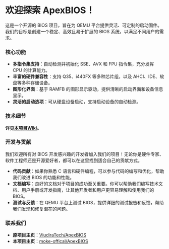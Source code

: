 # 欢迎探索 ApexBIOS！

这是一个开源的 BIOS 项目，旨在为 QEMU 平台提供灵活、可定制的启动固件。我们的目标是创建一个稳定、高效且易于扩展的 BIOS 系统，以满足不同用户的需求。

### 核心功能

- **多指令集支持**：自动检测并初始化 SSE、AVX 和 FPU 指令集，充分发挥 CPU 的计算能力。
- **丰富的硬件兼容性**：支持 Q35、i440FX 等多种芯片组，以及 AHCI、IDE、软盘等多种存储设备。
- **图形化界面**：基于 RAMFB 的图形显示驱动，提供清晰的启动界面和设备信息显示。
- **灵活的启动选项**：可从硬盘设备启动，支持启动设备的自动检测。

### 技术细节

**详见[本项目Wiki](https://github.com/moke-offical/ApexBIOS.D/wiki)。**

### 开发与贡献

我们欢迎所有对 BIOS 开发感兴趣的开发者加入我们的项目！无论你是硬件专家、软件工程师还是开源爱好者，都可以在这里找到适合自己的贡献方式。

- **代码贡献**：如果你熟悉 C 语言和硬件编程，可以参与代码的编写和优化，帮助我们改进 BIOS 的功能和性能。
- **文档编写**：良好的文档对于项目的成功至关重要。你可以帮助我们编写技术文档、用户手册或开发指南，让其他开发者和用户更容易理解和使用我们的 BIOS。
- **测试与反馈**：在 QEMU 平台上测试 BIOS，提供详细的测试报告和反馈，帮助我们发现和修复潜在的问题。

### 联系我们

- **原项目主页**：[ViudiraTech/ApexBIOS](https://github.com/ViudiraTech/ApexBIOS)
- **本项目主页**：[moke-offical/ApexBIOS](https://github.com/moke-offical/ApexBIOS)
